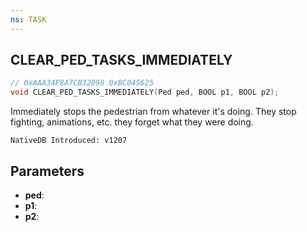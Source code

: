 ```yaml
---
ns: TASK
---
```

## CLEAR_PED_TASKS_IMMEDIATELY

```c
// 0xAAA34F8A7CB32098 0xBC045625
void CLEAR_PED_TASKS_IMMEDIATELY(Ped ped, BOOL p1, BOOL p2);
```

Immediately stops the pedestrian from whatever it's doing. They stop fighting, animations, etc. they forget what they were doing.

```
NativeDB Introduced: v1207
```

## Parameters
* **ped**:
* **p1**:
* **p2**:
